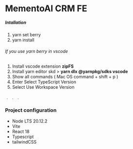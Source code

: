 # MementoAI CRM FE
##### Intallation
1. yarn set berry
2. yarn install

###### If you use yarn berry in vscode
1. Install vscode extension **zipFS**
2. Install yarn editor skd > **yarn dlx @yarnpkg/sdks vscode**
3. Show all commands ( Mac OS command + shift + p )
4. Enter Select TypeScript Version
5. Select Use Workspace Version         

﹒
﹒
﹒

### Project configuration
- Node LTS 20.12.2
- Vite
- React 18
- Typescript
- tailwindCSS